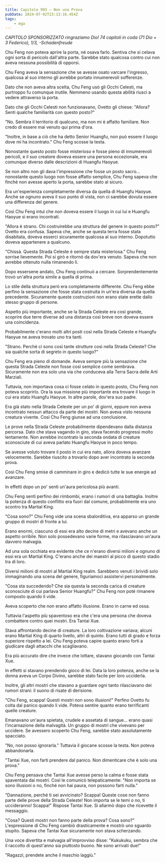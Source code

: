 ```yaml
---
title: Capitolo 993 – Non una Prova
pubDate: 2024-07-02T23:13:16.454Z
tags:
    - mga
---
```



<em>CAPITOLO SPONSORIZZATO ringraziamo Dio!
74 capitoli in coda (71 Dio + 3 Federico), 1/3,
-Schadenfreude</em>


Chu Feng non poteva aprire la porta, né osava farlo. Sentiva che si celava ogni sorta di pericolo dall'altra parte. Sarebbe stato qualcosa contro cui non aveva nessuna possibilità di opporsi.


Chu Feng aveva la sensazione che se avesse osato varcare l'ingresso, qualcosa al suo interno gli avrebbe portato innumerevoli sofferenze.


Dato che non aveva altra scelta, Chu Feng usò gli Occhi Celesti, ma purtroppo fu comunque inutile. Nemmeno usando questa abilità riuscì a vedere attraverso la porta.


Dato che gli Occhi Celesti non funzionavano, Ovetto gli chiese: "Allora? Senti qualche familiarità con questo posto?"


"No. Sembra il territorio di qualcuno, ma non mi è affatto familiare. Non credo di essere mai venuto qui prima d'ora.


"Inoltre, in base a ciò che ha detto Senior Huangfu, non può essere il luogo dove mi ha incontrato." Chu Feng scosse la testa.


Nonostante questo posto fosse misterioso e fosse pieno di innumerevoli pericoli, e il suo creatore doveva essere una persona eccezionale, era comunque diverso dalle descrizioni di Huangfu Haoyue.


Se non altro non gli dava l'impressione che fosse un posto sacro... nonostante questo luogo non fosse affatto semplice, Chu Feng sapeva che finché non avesse aperto la porta, sarebbe stato al sicuro.


Era un'esperienza completamente diversa da quella di Huangfu Haoyue. Anche se ognuno aveva il suo punto di vista, non ci sarebbe dovuta essere una differenza del genere.


Così Chu Feng intuì che non doveva essere il luogo in cui lui e Huangfu Haoyue si erano incontrati.


"Allora è strano. Chi costruirebbe una struttura del genere in questo posto?" Ovetto era confusa. Sapeva che, anche se questa terra fosse stata disabitata, doveva esserci sicuramente qualcosa al suo interno. Dopotutto doveva appartenere a qualcuno.


"Chissà. Questa Strada Celeste è sempre stata misteriosa." Chu Feng sorrise lievemente. Poi si girò e ritornò da dov'era venuto. Sapeva che non avrebbe ottenuto nulla rimanendo lì.


Dopo essersene andato, Chu Feng continuò a cercare. Sorprendentemente trovò un'altra porta simile a quella di prima.


Lo stile della struttura però era completamente differente. Chu Feng ebbe perfino la sensazione che fosse stata costruita in un'era diversa da quella precedente. Sicuramente queste costruzioni non erano state erette dallo stesso gruppo di persone.


Aspetto più importante, anche se la Strada Celeste era così grande, scoprire due terre diverse ad una distanza così breve non doveva essere una coincidenza.


Probabilmente c'erano molti altri posti così nella Strada Celeste e Huangfu Haoyue ne aveva trovato uno tra tanti.


"Strano. Perché ci sono così tante strutture così nella Strada Celeste? Che sia qualche sorta di segreto in questo luogo?"


Chu Feng era pieno di domande. Aveva sempre più la sensazione che questa Strada Celeste non fosse così semplice come sembrava. Sicuramente non era solo una via che conduceva alla Terra Sacra delle Arti Marziali.


Tuttavia, non importava cosa ci fosse celato in questo posto, Chu Feng non poteva scoprirlo. Ora la sua missione più importante era trovare il luogo in cui era stato Huangfu Haoyue. In altre parole, dov'era suo padre.


Era già stato nella Strada Celeste per un po' di giorni, eppure non aveva incontrato nessun attacco da parte dei mostri. Non aveva visto nessuna creatura vivente. Così Chu Feng giunse ad una conclusione.


Le prove nella Strada Celeste probabilmente dipendevano dalla distanza percorsa. Dato che stava vagando in giro, stava facendo progressi molto lentamente. Non avrebbe incontrato la seconda ondata di creature sconosciute di cui aveva parlato Huangfu Haoyue in poco tempo.


Se avesse voluto trovare il posto in cui era nato, allora doveva avanzare velocemente. Sarebbe riuscito a trovarlo dopo aver incontrato la seconda prova.


Così Chu Feng smise di camminare in giro e dedicò tutte le sue energie ad avanzare.


In effetti dopo un po' sentì un'aura pericolosa più avanti.


Chu Feng sentì perfino dei rimbombi, erano i rumori di una battaglia. Inoltre la potenza di questo conflitto era fuori dal comune, probabilmente era uno scontro tra Martial King.


"Cosa sono?" Chu Feng vide una scena sbalorditiva, era apparso un grande gruppo di mostri di fronte a lui.


Erano enormi, ciascuno di essi era alto decine di metri e avevano anche un aspetto orribile. Non solo possedevano varie forme, ma rilasciavano un'aura davvero malvagia.


Ad una sola occhiata era evidente che ce n'erano diversi milioni e ognuno di essi era un Martial King. C'erano anche dei maestri al picco di questo stadio tra di loro.


Diversi milioni di mostri al Martial King realm. Sarebbero venuti i brividi solo immaginando una scena del genere, figuriamoci assistervi personalmente.


"Cosa sta succedendo? Che sia questa la seconda carica di creature sconosciute di cui parlava Senior Huangfu?" Chu Feng non poté rimanere composto quando li vide.


Aveva scoperto che non erano affatto illusione. Erano in carne ed ossa.


Tuttavia l'aspetto più spaventoso era che c'era una persona che doveva combattere contro quei mostri. Era Tantai Xue.


Stava affrontando decine di creature. La loro coltivazione variava; alcuni erano Martial King di quarto livello, altri di quinto. Erano tutti di grado e forza superiore rispetto a lei. Chu Feng poteva capire quanto erano forti a giudicare dagli attacchi che scagliavano.


Era più accurato dire che invece che lottare, stavano giocando con Tantai Xue.


In effetti si stavano prendendo gioco di lei. Data la loro potenza, anche se la donna aveva un Corpo Divino, sarebbe stato facile per loro ucciderla.


Inoltre, gli altri mostri che stavano a guardare ogni tanto rilasciavano dei rumori strani: il suono di risate di derisione.


"Chu Feng, scappa! Questi mostri non sono illusioni!" Perfino Ovetto fu colta dal panico quando li vide. Poteva sentire quanto erano terrificanti quelle creature.


Emanavano un'aura spietata, crudele e assetata di sangue... erano quasi l'incarnazione della malvagità. Un gruppo di mostri che vivevano per uccidere. Se avessero scoperto Chu Feng, sarebbe stato assolutamente spacciato.


"No, non posso ignorarla." Tuttavia il giocane scosse la testa. Non poteva abbandonarla.


"Tantai Xue, non farti prendere dal panico. Non dimenticare che è solo una prova."


Chu Feng pensava che Tantai Xue avesse perso la calma e fosse stata spaventata dai mostri. Così le comunicò telepaticamente: "Non importa se sono illusioni o no, finché non hai paura, non possono farti nulla." 


"Dannazione, perché ti sei avvicinato? Scappa! Queste cose non fanno parte delle prove della Strada Celeste! Non importa se le temi o no, ti uccideranno! Scappa!" Rispose Tantai Xue. Si allarmò dopo che ricevette il messaggio.


"Cosa? Questi mostri non fanno parte della prova? Cosa sono?" L'espressione di Chu Feng cambiò drasticamente e mostrò uno sguardo stupito. Sapeva che Tantai Xue sicuramente non stava scherzando.


Una voce divertita e malvagia all'improvviso disse: "Kukukuku, sembra che il raccolto di quest'anno sia piuttosto buono. Ne sono arrivati due!"


"Ragazzi, prendete anche il maschio laggiù."
                                


                                



